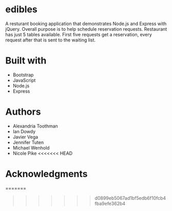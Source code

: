 # edibles

A resturant booking application that demonstrates Node.js and Express with jQuery. Overall purpose is to help schedule reservation requests. Restaurant has just 5 tables available. First five requests get a reservation, every request after that is sent to the waiting list.


# Built with
* Bootstrap
* JavaScript
* Node.js
* Express

# Authors
* Alexandria Toothman
* Ian Dowdy
* Javier Vega
* Jennifer Tuten
* Michael Wenhold
* Nicole Pike
<<<<<<< HEAD

# Acknowledgments
=======
>>>>>>> d0899eb5067ad1bf5edb6f10fcb4fba9efe362b4
